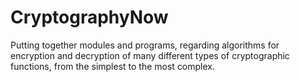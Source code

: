 # CryptographyNow
Putting together modules and programs, regarding algorithms for encryption and decryption of many different types of cryptographic functions, from the simplest to the most complex.
